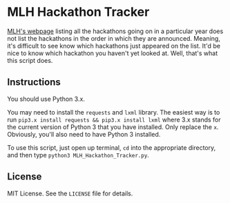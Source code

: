 # MLH Hackathon Tracker

[MLH's webpage](https://mlh.io/seasons/na-2017/events) listing all the hackathons going on in a particular year does not list the hackathons in the order in which they are announced. Meaning, it's difficult to see know which hackathons just appeared on the list. It'd be nice to know which hackathon you haven't yet looked at. Well, that's what this script does.

## Instructions

You should use Python 3.x.

You may need to install the `requests` and `lxml` library. The easiest way is to run `pip3.x install requests && pip3.x install lxml` where 3.x stands for the current version of Python 3 that you have installed. Only replace the `x`. Obviously, you'll also need to have Python 3 installed. 

To use this script, just open up terminal, `cd` into the appropriate directory, and then type `python3 MLH_Hackathon_Tracker.py`.

## License
MIT License. See the `LICENSE` file for details.
